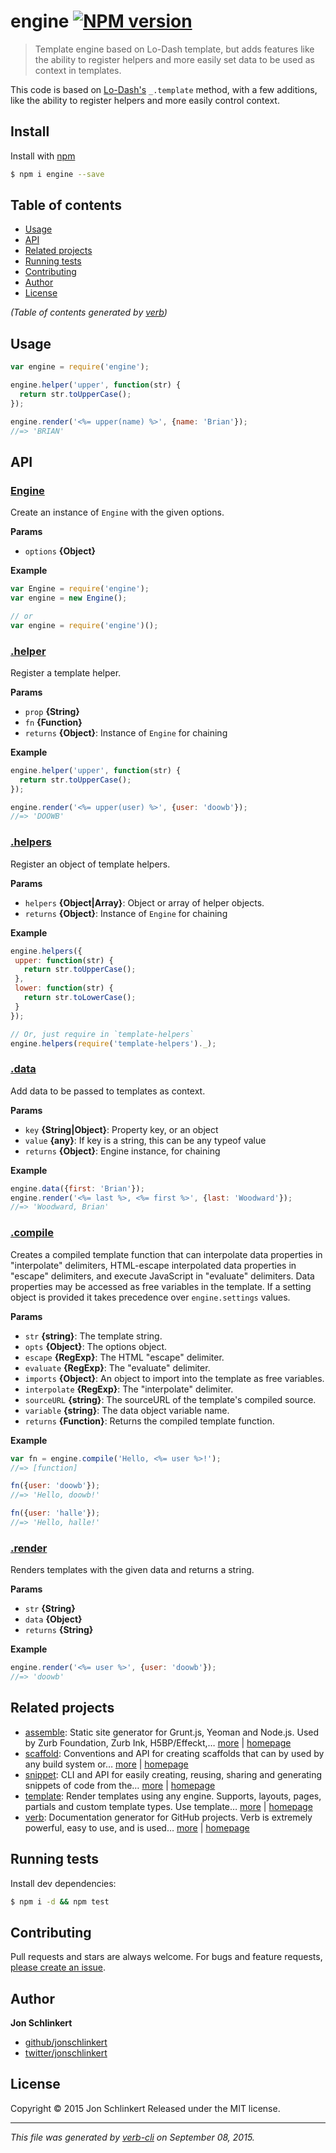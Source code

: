 # engine [![NPM version](https://badge.fury.io/js/engine.svg)](http://badge.fury.io/js/engine)

> Template engine based on Lo-Dash template, but adds features like the ability to register helpers and more easily set data to be used as context in templates.

This code is based on [Lo-Dash's](https://lodash.com/) `_.template` method, with a few additions, like the ability to register helpers and more easily control context.

## Install

Install with [npm](https://www.npmjs.com/)

```sh
$ npm i engine --save
```

## Table of contents

<!-- toc -->

* [Usage](#usage)
* [API](#api)
* [Related projects](#related-projects)
* [Running tests](#running-tests)
* [Contributing](#contributing)
* [Author](#author)
* [License](#license)

_(Table of contents generated by [verb](https://github.com/verbose/verb))_

<!-- tocstop -->

## Usage

```js
var engine = require('engine');

engine.helper('upper', function(str) {
  return str.toUpperCase();
});

engine.render('<%= upper(name) %>', {name: 'Brian'});
//=> 'BRIAN'
```

## API

### [Engine](index.js#L28)

Create an instance of `Engine` with the given options.

**Params**

* `options` **{Object}**

**Example**

```js
var Engine = require('engine');
var engine = new Engine();

// or
var engine = require('engine')();
```

### [.helper](index.js#L81)

Register a template helper.

**Params**

* `prop` **{String}**
* `fn` **{Function}**
* `returns` **{Object}**: Instance of `Engine` for chaining

**Example**

```js
engine.helper('upper', function(str) {
  return str.toUpperCase();
});

engine.render('<%= upper(user) %>', {user: 'doowb'});
//=> 'DOOWB'
```

### [.helpers](index.js#L98)

Register an object of template helpers.

**Params**

* `helpers` **{Object|Array}**: Object or array of helper objects.
* `returns` **{Object}**: Instance of `Engine` for chaining

**Example**

```js
engine.helpers({
 upper: function(str) {
   return str.toUpperCase();
 },
 lower: function(str) {
   return str.toLowerCase();
 }
});

// Or, just require in `template-helpers`
engine.helpers(require('template-helpers')._);
```

### [.data](index.js#L117)

Add data to be passed to templates as context.

**Params**

* `key` **{String|Object}**: Property key, or an object
* `value` **{any}**: If key is a string, this can be any typeof value
* `returns` **{Object}**: Engine instance, for chaining

**Example**

```js
engine.data({first: 'Brian'});
engine.render('<%= last %>, <%= first %>', {last: 'Woodward'});
//=> 'Woodward, Brian'
```

### [.compile](index.js#L186)

Creates a compiled template function that can interpolate data properties in "interpolate" delimiters, HTML-escape interpolated data properties in "escape" delimiters, and execute JavaScript in "evaluate" delimiters. Data properties may be accessed as free variables in the template. If a setting object is provided it takes precedence over `engine.settings` values.

**Params**

* `str` **{string}**: The template string.
* `opts` **{Object}**: The options object.
* `escape` **{RegExp}**: The HTML "escape" delimiter.
* `evaluate` **{RegExp}**: The "evaluate" delimiter.
* `imports` **{Object}**: An object to import into the template as free variables.
* `interpolate` **{RegExp}**: The "interpolate" delimiter.
* `sourceURL` **{string}**: The sourceURL of the template's compiled source.
* `variable` **{string}**: The data object variable name.
* `returns` **{Function}**: Returns the compiled template function.

**Example**

```js
var fn = engine.compile('Hello, <%= user %>!');
//=> [function]

fn({user: 'doowb'});
//=> 'Hello, doowb!'

fn({user: 'halle'});
//=> 'Hello, halle!'
```

### [.render](index.js#L303)

Renders templates with the given data and returns a string.

**Params**

* `str` **{String}**
* `data` **{Object}**
* `returns` **{String}**

**Example**

```js
engine.render('<%= user %>', {user: 'doowb'});
//=> 'doowb'
```

## Related projects

* [assemble](https://www.npmjs.com/package/assemble): Static site generator for Grunt.js, Yeoman and Node.js. Used by Zurb Foundation, Zurb Ink, H5BP/Effeckt,… [more](https://www.npmjs.com/package/assemble) | [homepage](http://assemble.io)
* [scaffold](https://www.npmjs.com/package/scaffold): Conventions and API for creating scaffolds that can by used by any build system or… [more](https://www.npmjs.com/package/scaffold) | [homepage](https://github.com/jonschlinkert/scaffold)
* [snippet](https://www.npmjs.com/package/snippet): CLI and API for easily creating, reusing, sharing and generating snippets of code from the… [more](https://www.npmjs.com/package/snippet) | [homepage](https://github.com/jonschlinkert/snippet)
* [template](https://www.npmjs.com/package/template): Render templates using any engine. Supports, layouts, pages, partials and custom template types. Use template… [more](https://www.npmjs.com/package/template) | [homepage](https://github.com/jonschlinkert/template)
* [verb](https://www.npmjs.com/package/verb): Documentation generator for GitHub projects. Verb is extremely powerful, easy to use, and is used… [more](https://www.npmjs.com/package/verb) | [homepage](https://github.com/verbose/verb)

## Running tests

Install dev dependencies:

```sh
$ npm i -d && npm test
```

## Contributing

Pull requests and stars are always welcome. For bugs and feature requests, [please create an issue](https://github.com/jonschlinkert/engine/issues/new).

## Author

**Jon Schlinkert**

+ [github/jonschlinkert](https://github.com/jonschlinkert)
+ [twitter/jonschlinkert](http://twitter.com/jonschlinkert)

## License

Copyright © 2015 Jon Schlinkert
Released under the MIT license.

***

_This file was generated by [verb-cli](https://github.com/assemble/verb-cli) on September 08, 2015._
